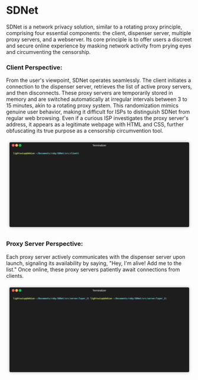 
# SDNet

SDNet is a network privacy solution, similar to a rotating proxy principle, comprising four essential components: the client, dispenser server, multiple proxy servers, and a webserver. Its core principle is to offer users a discreet and secure online experience by masking network activity from prying eyes and circumventing the censorship.

### Client Perspective:
From the user's viewpoint, SDNet operates seamlessly. The client initiates a connection to the dispenser server, retrieves the list of active proxy servers, and then disconnects. These proxy servers are temporarily stored in memory and are switched automatically at irregular intervals between 3 to 15 minutes, akin to a rotating proxy system. This randomization mimics genuine user behavior, making it difficult for ISPs to distinguish SDNet from regular web browsing. Even if a curious ISP investigates the proxy server's address, it appears as a legitimate webpage with HTML and CSS, further obfuscating its true purpose as a censorship circumvention tool.

![](https://github.com/lightswisp/SDNet/blob/main/media/client.gif?raw=true)

### Proxy Server Perspective:
Each proxy server actively communicates with the dispenser server upon launch, signaling its availability by saying, "Hey, I'm alive! Add me to the list." Once online, these proxy servers patiently await connections from clients.

![](https://github.com/lightswisp/SDNet/blob/main/media/server.gif?raw=true)
